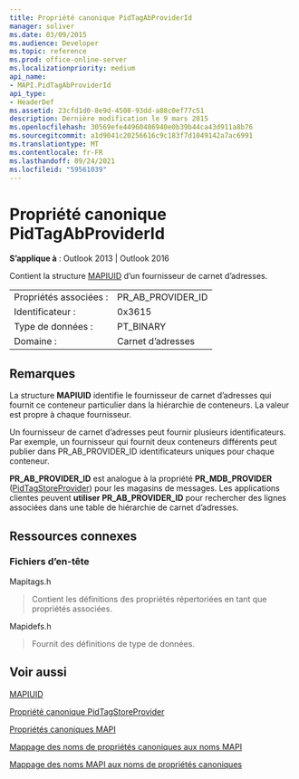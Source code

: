 ```yaml
---
title: Propriété canonique PidTagAbProviderId
manager: soliver
ms.date: 03/09/2015
ms.audience: Developer
ms.topic: reference
ms.prod: office-online-server
ms.localizationpriority: medium
api_name:
- MAPI.PidTagAbProviderId
api_type:
- HeaderDef
ms.assetid: 23cfd1d0-8e9d-4508-93dd-a88c0ef77c51
description: Dernière modification le 9 mars 2015
ms.openlocfilehash: 30569efe44960486940e0b39b44ca43d911a8b76
ms.sourcegitcommit: a1d9041c20256616c9c183f7d1049142a7ac6991
ms.translationtype: MT
ms.contentlocale: fr-FR
ms.lasthandoff: 09/24/2021
ms.locfileid: "59561039"
---
```

# <a name="pidtagabproviderid-canonical-property"></a>Propriété canonique PidTagAbProviderId

  
  
**S’applique à** : Outlook 2013 | Outlook 2016 
  
Contient la structure [MAPIUID](mapiuid.md) d’un fournisseur de carnet d’adresses. 
  
|||
|:-----|:-----|
|Propriétés associées :  <br/> |PR_AB_PROVIDER_ID  <br/> |
|Identificateur :  <br/> |0x3615  <br/> |
|Type de données :  <br/> |PT_BINARY  <br/> |
|Domaine :  <br/> |Carnet d’adresses  <br/> |
   
## <a name="remarks"></a>Remarques

La structure **MAPIUID** identifie le fournisseur de carnet d’adresses qui fournit ce conteneur particulier dans la hiérarchie de conteneurs. La valeur est propre à chaque fournisseur. 
  
Un fournisseur de carnet d’adresses peut fournir plusieurs identificateurs. Par exemple, un fournisseur qui fournit  deux conteneurs différents peut publier dans PR_AB_PROVIDER_ID identificateurs uniques pour chaque conteneur. 
  
 **PR_AB_PROVIDER_ID** est analogue à la propriété **PR_MDB_PROVIDER** ([PidTagStoreProvider](pidtagstoreprovider-canonical-property.md)) pour les magasins de messages. Les applications clientes peuvent **utiliser PR_AB_PROVIDER_ID** pour rechercher des lignes associées dans une table de hiérarchie de carnet d’adresses. 
  
## <a name="related-resources"></a>Ressources connexes

### <a name="header-files"></a>Fichiers d’en-tête

Mapitags.h
  
> Contient les définitions des propriétés répertoriées en tant que propriétés associées.
    
Mapidefs.h
  
> Fournit des définitions de type de données.
    
## <a name="see-also"></a>Voir aussi



[MAPIUID](mapiuid.md)
  
[Propriété canonique PidTagStoreProvider](pidtagstoreprovider-canonical-property.md)


[Propriétés canoniques MAPI](mapi-canonical-properties.md)
  
[Mappage des noms de propriétés canoniques aux noms MAPI](mapping-canonical-property-names-to-mapi-names.md)
  
[Mappage des noms MAPI aux noms de propriétés canoniques](mapping-mapi-names-to-canonical-property-names.md)

